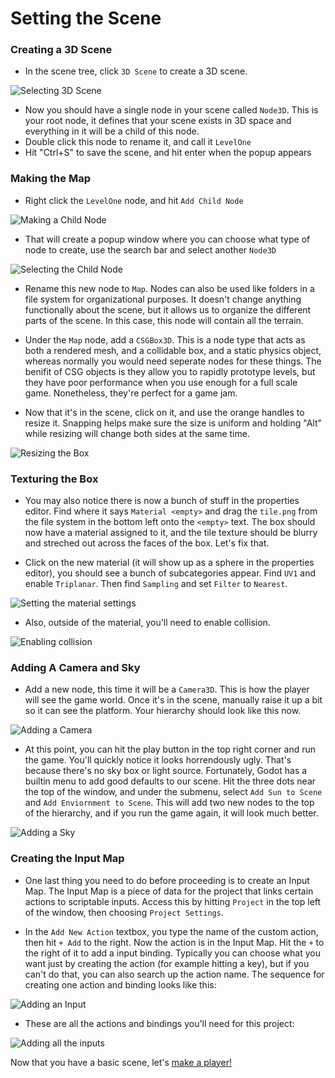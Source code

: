 # Setting the Scene

### Creating a 3D Scene
- In the scene tree, click `3D Scene` to create a 3D scene.
<img style="display: block; margin-left: auto; margin-right: auto;" src="4-1.png" alt="Selecting 3D Scene">

- Now you should have a single node in your scene called `Node3D`. This is your root node, it defines that your scene exists in 3D space and everything in it will be a child of this node.
- Double click this node to rename it, and call it `LevelOne`
- Hit "Ctrl+S" to save the scene, and hit enter when the popup appears

### Making the Map
- Right click the `LevelOne` node, and hit `Add Child Node`

<img style="display: block; margin-left: auto; margin-right: auto;" src="4-2.png" alt="Making a Child Node">

- That will create a popup window where you can choose what type of node to create, use the search bar and select another `Node3D`

<img style="display: block; margin-left: auto; margin-right: auto;" src="4-3.png" alt="Selecting the Child Node">

- Rename this new node to `Map`. Nodes can also be used like folders in a file system for organizational purposes. It doesn't change anything functionally about the scene, but it allows us to organize the different parts of the scene. In this case, this node will contain all the terrain.

- Under the `Map` node, add a `CSGBox3D`. This is a node type that acts as both a rendered mesh, and a collidable box, and a static physics object, whereas normally you would need seperate nodes for these things. The benifit of CSG objects is they allow you to rapidly prototype levels, but they have poor performance when you use enough for a full scale game. Nonetheless, they're perfect for a game jam.

- Now that it's in the scene, click on it, and use the orange handles to resize it. Snapping helps make sure the size is uniform and holding "Alt" while resizing will change both sides at the same time.

<img style="display: block; margin-left: auto; margin-right: auto;" src="4-4.png" alt="Resizing the Box">

### Texturing the Box
- You may also notice there is now a bunch of stuff in the properties editor. Find where it says `Material <empty>` and drag the `tile.png` from the file system in the bottom left onto the `<empty>` text. The box should now have a material assigned to it, and the tile texture should be blurry and streched out across the faces of the box. Let's fix that.

- Click on the new material (it will show up as a sphere in the properties editor), you should see a bunch of subcategories appear. Find `UV1` and enable `Triplanar`. Then find `Sampling` and set `Filter` to `Nearest`.

<img style="display: block; margin-left: auto; margin-right: auto;" src="4-5.png" alt="Setting the material settings">

- Also, outside of the material, you'll need to enable collision.

<img style="display: block; margin-left: auto; margin-right: auto;" src="4-6.png" alt="Enabling collision">

### Adding A Camera and Sky
- Add a new node, this time it will be a `Camera3D`. This is how the player will see the game world. Once it's in the scene, manually raise it up a bit so it can see the platform. Your hierarchy should look like this now.

<img style="display: block; margin-left: auto; margin-right: auto;" src="4-7.png" alt="Adding a Camera">

- At this point, you can hit the play button in the top right corner and run the game. You'll quickly notice it looks horrendously ugly. That's because there's no sky box or light source. Fortunately, Godot has a builtin menu to add good defaults to our scene. Hit the three dots near the top of the window, and under the submenu, select `Add Sun to Scene` and `Add Enviornment to Scene`. This will add two new nodes to the top of the hierarchy, and if you run the game again, it will look much better.


<img style="display: block; margin-left: auto; margin-right: auto;" src="4-8.png" alt="Adding a Sky">

### Creating the Input Map
- One last thing you need to do before proceeding is to create an Input Map. The Input Map is a piece of data for the project that links certain actions to scriptable inputs. Access this by hitting `Project` in the top left of the window, then choosing `Project Settings`.

- In the `Add New Action` textbox, you type the name of the custom action, then hit `+ Add` to the right. Now the action is in the Input Map. Hit the `+` to the right of it to add a input binding. Typically you can choose what you want just by creating the action (for example hitting a key), but if you can't do that, you can also search up the action name. The sequence for creating one action and binding looks like this:

<img style="display: block; margin-left: auto; margin-right: auto;" src="4-9.png" alt="Adding an Input">

- These are all the actions and bindings you'll need for this project:

<img style="display: block; margin-left: auto; margin-right: auto;" src="4-10.png" alt="Adding all the inputs">

Now that you have a basic scene, let's [make a player!](making-a-player.md)